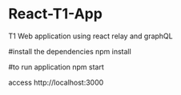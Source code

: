 # React-T1-App
T1 Web application using react relay and graphQL

#install the dependencies
npm install

#to run application
npm start

access
http://localhost:3000
